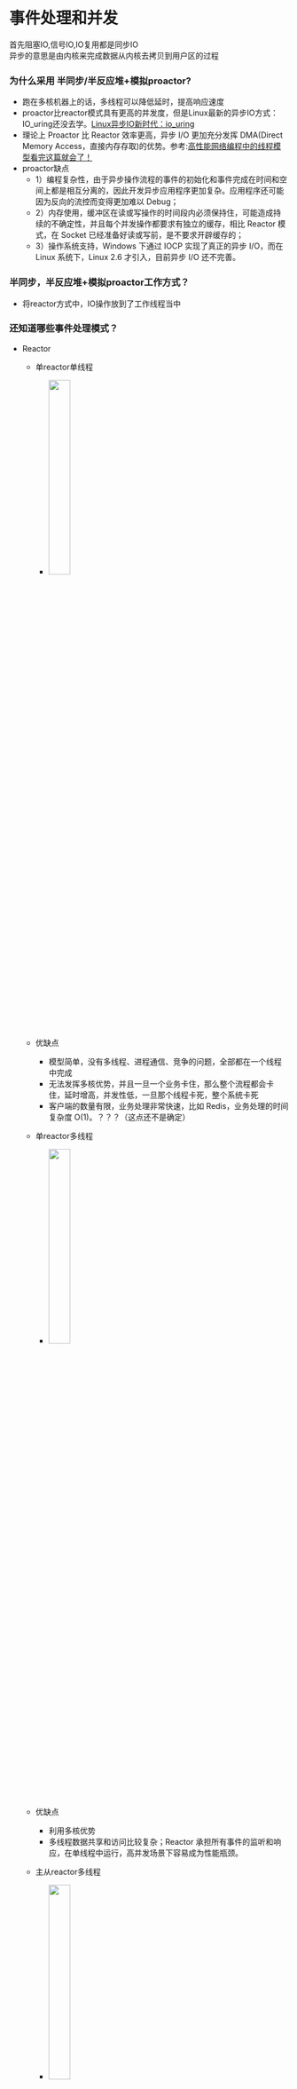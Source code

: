 事件处理和并发
=====================
首先阻塞IO,信号IO,IO复用都是同步IO<br>
异步的意思是由内核来完成数据从内核去拷贝到用户区的过程
### 为什么采用  半同步/半反应堆+模拟proactor?
- 跑在多核机器上的话，多线程可以降低延时，提高响应速度
- proactor比reactor模式具有更高的并发度，但是Linux最新的异步IO方式：IO_uring还没去学。[Linux异步IO新时代：io_uring ](https://www.joyk.com/dig/detail/1562236294680133?page=17)
- 理论上 Proactor 比 Reactor 效率更高，异步 I/O 更加充分发挥 DMA(Direct Memory Access，直接内存存取)的优势。参考:[高性能网络编程中的线程模型看完这篇就会了！](https://zhuanlan.zhihu.com/p/137506808)
- proactor缺点
    - 1）编程复杂性，由于异步操作流程的事件的初始化和事件完成在时间和空间上都是相互分离的，因此开发异步应用程序更加复杂。应用程序还可能因为反向的流控而变得更加难以 Debug；
    - 2）内存使用，缓冲区在读或写操作的时间段内必须保持住，可能造成持续的不确定性，并且每个并发操作都要求有独立的缓存，相比 Reactor 模式，在 Socket 已经准备好读或写前，是不要求开辟缓存的；
    - 3）操作系统支持，Windows 下通过 IOCP 实现了真正的异步 I/O，而在 Linux 系统下，Linux 2.6 才引入，目前异步 I/O 还不完善。

### 半同步，半反应堆+模拟proactor工作方式？
- 将reactor方式中，IO操作放到了工作线程当中
### 还知道哪些事件处理模式？
- Reactor 
    - 单reactor单线程<br>
        - <img src="https://pic1.zhimg.com/80/v2-2672df9ba7b92a273b780f06d5c7e900_1440w.jpg" width="30%"><br>
    - 优缺点
        - 模型简单，没有多线程、进程通信、竞争的问题，全部都在一个线程中完成
        - 无法发挥多核优势，并且一旦一个业务卡住，那么整个流程都会卡住，延时增高，并发性低，一旦那个线程卡死，整个系统卡死
        - 客户端的数量有限，业务处理非常快速，比如 Redis，业务处理的时间复杂度 O(1)。？？？（这点还不是确定）

    - 单reactor多线程<br>
        - <img src="https://pic4.zhimg.com/80/v2-ccdc8fd652ceeb57010c46e6c7339ce7_1440w.jpg" width="30%"><br>
    - 优缺点
        - 利用多核优势
        - 多线程数据共享和访问比较复杂；Reactor 承担所有事件的监听和响应，在单线程中运行，高并发场景下容易成为性能瓶颈。
    - 主从reactor多线程<br>
        - <img src="https://pic2.zhimg.com/80/v2-a97daf1cca9aa97307b6cf125f387201_1440w.jpg" width="30%"><br>
    - 优点
        - 优点：父线程与子线程的数据交互简单职责明确，父线程只需要接收新连接，子线程完成后续的业务处理。父线程与子线程的数据交互简单，Reactor 主线程只需要把新连接传给子线程，子线程无需返回数据。这种模型在许多项目中广泛使用，包括 Nginx 主从 Reactor 多进程模型，Memcached 主从多线程，Netty 主从多线程模型的支持
- Proactor
    - 主线程event_loop事件并且向内核注册读写事件，工作线程负责逻辑处理
- 模拟Proactor
    - 主线程负责event_loop,和读写，工作线程进行逻辑处理
    
### 事件处理模式和并发模式区别
- 事件处理模式是上面那三个
- 并发模式
    - 半同步、半异步
    - 领导者、追随者

### 为什么用epoll?
- 优点
    - 用户态只遍历就绪事件
    - 内核中使用回调方式没有遍历
    - 线程安全，就算这个在修改注册事件，别的就算再epoll_wait也安全
    - 就算没人调用epoll_wait，在内核当中也会将事件放入rdllist,就比如ET模式
    - 用户超过1000，并且使用长连接。

### epoll 惊群问题

- 在2.6.18内核中accept的惊群问题已经被解决了，但是在epoll中仍然存在惊群问题，表现起来就是当多个进程/线程调用epoll_wait时会阻塞等待，当内核触发可读写事件，所有进程/线程都会进行响应，但是实际上只有一个进程/线程真实处理这些事件。
- 在epoll官方没有正式修复这个问题之前，Nginx作为知名使用者采用全局锁来限制每次可监听fd的进程数量，每次只有1个可监听的进程，后来在Linux 3.9内核中增加了SO_REUSEPORT选项实现了内核级的负载均衡，Nginx1.9.1版本支持了reuseport这个新特性，从而解决惊群问题。
- EPOLLEXCLUSIVE是在2016年Linux 4.5内核新添加的一个 epoll 的标识，Ngnix 在 1.11.3 之后添加了NGX_EXCLUSIVE_EVENT选项对该特性进行支持。EPOLLEXCLUSIVE标识会保证一个事件发生时候只有一个线程会被唤醒，以避免多侦听下的惊群问题。


### 惊群的解决办法
- 把fd只放入一个epoll当中（从根本上解决）
- 采用EPOLLEXCLUSIVE
- 用EPOLLONESHOT来决解决
- 采用socket的 REUSEPORT

### 线程间怎么异步唤醒？
参考：[线程间通信和异步唤醒](https://blog.csdn.net/daaikuaichuan/article/details/88808353)
- 不需要，但是需要的话可以使用eventfd实现用户态的线程间等待和通知（需要是因为有的进程还在 epoll_wait，需要唤醒）
    - 线程A调用write()向eventfd写入8个字节，线程B调用read()读取eventfd，如果读取到了8个字节，则线程B被唤醒或者说切换到线程B。
    - 好处：eventfd只使用了一个文件描述符且缓冲区长度只有8个字节，简洁高效。
- 要不就管道pipe

### epoll和select和poll对比
- select
- 见C++/linux文件夹下的文章
- 时间精确到微妙选择select，跨多个平台
- 连接数量少于1000，or大于1000但是都是短连接，or不支持Linux用poll
- 大于1000且相对来说都是长连接，则使用epoll


### 为什么采用线程池？
- 为什么是线程池而不是进程池，
- 为什么使用池化
    - 避免了频繁的创建和撤销
    
- 线程同步的方式
    - 互斥锁+条件变量，符合生产者消费者模型
    - 见C++/linux/面试题中文章
- 线程同步机制还有哪些？
    - 信号量
    - 读写锁
    - 自旋锁
    - 信号
- 线程处理完一个工作干嘛
    - 加锁，竞争队列中的内容
- 如果同时1000个客户端进行访问请求，线程数不多，怎么能及时响应处理每一个呢？
    - 一个线程处理多个用户请求，并不是一个请求一个线程的模型，是多对1
    - 采用优秀的并发模型，例如真正的proactor
- 如果一个客户请求需要占用线程很久的时间，会不会影响接下来的客户请求呢，有什么好的策略呢?
    - 多核的情况下，只会吧这个客户的请求压力都放在一个核上，而不会影响别的线程
### 原理



